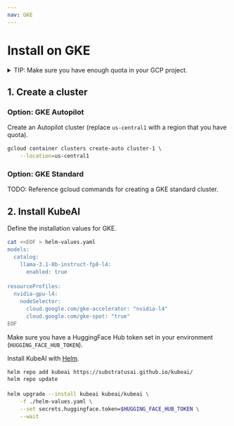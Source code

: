 ```yaml
---
nav: GKE
---
```


# Install on GKE

<details markdown="1">
<summary>TIP: Make sure you have enough quota in your GCP project.</summary>
Open the cloud console quotas page: https://console.cloud.google.com/iam-admin/quotas. Make sure your project is selected in the top left.

There are 3 critical quotas you will need to verify for this guide. The minimum value here is assuming that you have nothing else running in your project.

| Quota                      | Location      | Min Value |
|----------------------------|---------------|-----------|
| Preemptible NVIDIA L4 GPUs | `<your-region>` | 2       |
| GPUs (all regions)         | -             | 2         |
| CPUs (all regions)         | -             | 24        |

See the following screenshot examples of how these quotas appear in the console:

![Regional Preemptible L4 Quota Screenshot](../screenshots/gcp-quota-preemptible-nvidia-l4-gpus-regional.png)

![Global GPUs Quota Screenshot](../screenshots/gcp-gpus-all-regions.png)

![Global CPUs Quota Screenshot](../screenshots/gcp-cpus-all-regions.png)

</details>

## 1. Create a cluster

### Option: GKE Autopilot

Create an Autopilot cluster (replace `us-central1` with a region that you have quota).

```bash
gcloud container clusters create-auto cluster-1 \
    --location=us-central1
```

### Option: GKE Standard

TODO: Reference gcloud commands for creating a GKE standard cluster.

## 2. Install KubeAI

Define the installation values for GKE.

```bash
cat <<EOF > helm-values.yaml
models:
  catalog:
    llama-3.1-8b-instruct-fp8-l4:
      enabled: true

resourceProfiles:
  nvidia-gpu-l4:
    nodeSelector:
      cloud.google.com/gke-accelerator: "nvidia-l4"
      cloud.google.com/gke-spot: "true"
EOF
```

Make sure you have a HuggingFace Hub token set in your environment (`HUGGING_FACE_HUB_TOKEN`).

Install KubeAI with [Helm](https://helm.sh/docs/intro/install/).

```bash
helm repo add kubeai https://substratusai.github.io/kubeai/
helm repo update

helm upgrade --install kubeai kubeai/kubeai \
    -f ./helm-values.yaml \
    --set secrets.huggingface.token=$HUGGING_FACE_HUB_TOKEN \
    --wait
```
